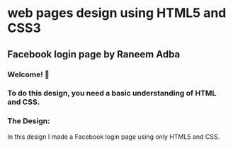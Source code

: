 # web pages design using HTML5 and CSS3
## Facebook login page by Raneem Adba
### Welcome! 👋
### To do this design, you need a basic understanding of HTML and CSS.

### The Design:
In this design I made a Facebook login page using only HTML5 and CSS.
